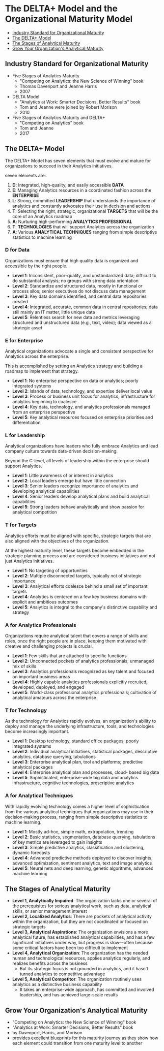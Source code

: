 # The DELTA+ Model and the Organizational Maturity Model

- [Industry Standard for Organizational Maturity](#industry-standard-for-organizational-maturity)
- [The DELTA+ Model](#the-delta-model)
- [The Stages of Analytical Maturity](#the-stages-of-analytical-maturity)
- [Grow Your Organization's Analytical Maturity](#grow-your-organizations-analytical-maturity)


## Industry Standard for Organizational Maturity

- Five Stages of Analytics Maturity
  - "Competing on Analytics: the New Science of Winning" book
  - Thomas Davenport and Jeanne Harris
  - 2007
- DELTA Model
  - "Analytics at Work: Smarter Decisions, Better Results" book
  - Tom and Jeanne were joined by Robert Morison
  - 2010
- Five Stages of Analytics Maturity and DELTA+
  - "Competing on Analytics" book
  - Tom and Jeanne
  - 2017


## The DELTA+ Model

The DELTA+ Model has seven elements that must evolve and mature for organizations to succeed in their Analytics initiatives.

seven elements are:

1. **D**: Integrated, high-quality, and easily accessible **DATA** 
2. **E**: Managing Analytics resources in a coordinated fashion across the **ENTERPRISE**
3. **L**: Strong, committed **LEADERSHIP** that understands the importance of analytics and constantly advocates their use in decision and actions
4. **T**: Selecting the right, strategic, organizational **TARGETS** that will be the core of an Analytics roadmap
5. **A**: Nurturing high-performing **ANALYTICS PROFESSIONAL** 
6. **T**: **TECHNOLOGIES** that will support Analytics across the organization
7. **A**: Various **ANALYTICAL TECHNIQUES** ranging from simple descriptive statistics to machine learning


### D for Data

Organizations must ensure that high quality data is organized and accessible by the right people.

- **Level 1**: Inconsistent, poor-quality, and unstandardized data; difficult to do substantial analysis; no groups with strong data orientation
- **Level 2**: Standardize and structured data, mostly in functional or process silos; senior executives do not discuss data management
- **Level 3**: Key data domains identified, and central data repositories created
- **Level 4**: Integrated, accurate, common data in central repositories; data still mainly an IT matter, little unique data
- **Level 5**: Relentless search for new data and metrics leveraging structured and unstructured data (e.g., text, video); data viewed as a strategic asset

### E for Enterprise

Analytical organizations advocate a single and consistent
perspective for Analytics across the enterprise.

This is accomplished by setting an Analytics strategy
and building a roadmap to implement that strategy.

- **Level 1**: No enterprise perspective on data or analytics; poorly integrated systems
- **Level 2**: Islands of data, technology, and expertise deliver local value
- **Level 3**: Process or business unit focus for analytics; infrastructure for analytics beginning to coalesce
- **Level 4**: Key data, technology, and analytics professionals managed from an enterprise perspective
- **Level 5**: Key analytical resources focused on enterprise priorities and differentiation


### L for Leadership

Analytical organizations have leaders who fully embrace Analytics and lead company culture towards data-driven decision-making.

Beyond the C-level, all levels of leadership within the enterprise should support Analytics.

- **Level 1**: Little awareness of or interest in analytics
- **Level 2**: Local leaders emerge but have little connection
- **Level 3**: Senior leaders recognize importance of analytics and developing analytical capabilities
- **Level 4**: Senior leaders develop analytical plans and build analytical capabilities
- **Level 5**: Strong leaders behave analytically and show passion for analytical competition

### T for Targets

Analytics efforts must be aligned with specific, strategic targets that are also aligned with the objectives of the organization.

At the highest maturity level, these targets become embedded in the strategic planning process and are considered business initiatives and not just Analytics initiatives.

- **Level 1**: No targeting of opportunities
- **Level 2**: Multiple disconnected targets, typically not of strategic importance
- **Level 3**: Analytical efforts coalesce behind a small set of important targets
- **Level 4**: Analytics is centered on a few key business domains with explicit and ambitious outcomes
- **Level 5**: Analytics is integral to the company's distinctive
capability and strategy

### A for Analytics Professionals

Organizations require analytical talent that covers a range of skills and roles, once the right people are in place, keeping them motivated with creative and challenging projects is crucial.

- **Level 1**: Few skills that are attached to specific functions
- **Level 2**: Unconnected pockets of analytics professionals; unmanaged mix of skills
- **Level 3**: Analytics professionals recognized as key talent and focused on important business areas
- **Level 4**: Highly capable analytics professionals explicitly recruited, developed, deployed, and engaged
- **Level 5**: World-class professional analytics professionals;
cultivation of analytical amateurs across the enterprise

### T for Technology

As the technology for Analytics rapidly evolves, an organization's ability to deploy and manage the underlying infrastructure, tools, and technologies become increasingly important.

- **Level 1**: Desktop technology, standard office packages, poorly integrated systems
- **Level 2**: Individual analytical initiatives, statistical packages, descriptive analytics, database querying, tabulations
- **Level 3**: Enterprise analytical plan, tool and platforms; predictive analytical packages
- **Level 4**: Enterprise analytical plan and processes, cloud- based big data
- **Level 5**: Sophisticated, enterprise-wide big data and analytics infrastructure, cognitive technologies, prescriptive analytics

### A for Analytical Techniques

With rapidly evolving technology comes a higher level of sophistication from the various analytical techniques that organizations may use in their decision-making process, ranging from simple descriptive statistics to
machine learning.

- **Level 1**: Mostly ad-hoc, simple math, extrapolation, trending
- **Level 2**: Basic statistics, segmentation, database querying, tabulations of key metrics are leveraged to gain insights
- **Level 3**: Simple predictive analytics, classification and clustering, dynamic forecasts
- **Level 4**: Advanced predictive methods deployed to discover insights, advanced optimization, sentiment analytics, text and image analytics
- **Level 5**: Neural nets and deep learning, genetic algorithms, advanced machine learning


## The Stages of Analytical Maturity

- **Level 1, Analytically Impaired**: The organization lacks one or several of the prerequisites for serious analytical work, such as data, analytical skills, or senior management interest
- **Level 2, Localized Analytics**: There are pockets of analytical activity within the organization, but they are not coordinated or focused on strategic targets
- **Level 3, Analytical Aspirations**: The organization envisions a more analytical future, has established analytical capabilities, and has a few significant initiatives under way, but progress is slow—often because some critical factors have been too difficult to implement
- **Level 4, Analytical Organization**: The organization has the needed human and technological resources, applies analytics regularly, and realizes benefits across the business
  - But its strategic focus is not grounded in analytics, and it hasn't turned analytics to competitive advantage
- **Level 5, Analytical Competitor**: The organization routinely uses analytics as a distinctive business capability
  - It takes an enterprise-wide approach, has committed and involved leadership, and has achieved large-scale results


## Grow Your Organization's Analytical Maturity

- "Competing on Analytics: the New Science of Winning" book
- "Analytics at Work: Smarter Decisions, Better Results" book
- by Davenport, Harris, and Morison
- provides excellent blueprints for this maturity journey as they show how each element could transition from one maturity level to another
